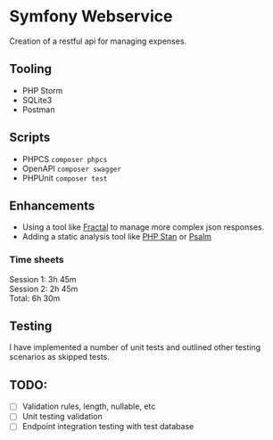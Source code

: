 # Symfony Webservice

Creation of a restful api for managing expenses.

## Tooling
* PHP Storm
* SQLite3
* Postman

## Scripts
* PHPCS `composer phpcs`
* OpenAPI `composer swagger`
* PHPUnit `composer test`

## Enhancements
* Using a tool like [Fractal](https://fractal.thephpleague.com/) to manage more complex json responses.
* Adding a static analysis tool like [PHP Stan](https://github.com/phpstan/phpstan) or [Psalm](https://psalm.dev/)

### Time sheets
Session 1: 3h 45m  
Session 2: 2h 45m  
Total: 6h 30m  

## Testing
I have implemented a number of unit tests and outlined other testing scenarios as skipped tests.  

## TODO:
 - [ ] Validation rules, length, nullable, etc
 - [ ] Unit testing validation
 - [ ] Endpoint integration testing with test database

